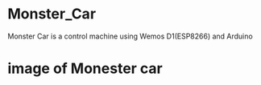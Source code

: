 # Monster_Car
Monster Car is a control machine using Wemos D1(ESP8266) and Arduino

# image of Monester car
